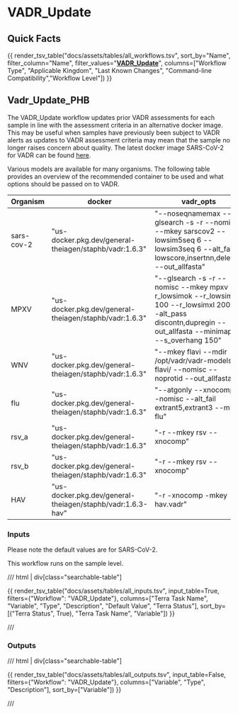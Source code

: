 # VADR_Update

## Quick Facts

{{ render_tsv_table("docs/assets/tables/all_workflows.tsv", sort_by="Name", filter_column="Name", filter_values="[**VADR_Update**](../workflows/genomic_characterization/vadr_update.md)", columns=["Workflow Type", "Applicable Kingdom", "Last Known Changes", "Command-line Compatibility","Workflow Level"]) }}

## Vadr_Update_PHB

The VADR_Update workflow updates prior VADR assessments for each sample in line with the assessment criteria in an alternative docker image. This may be useful when samples have previously been subject to VADR alerts as updates to VADR assessment criteria may mean that the sample no longer raises concern about quality. The latest docker image SARS-CoV-2 for VADR can be found [here](https://theiagen.notion.site/Docker-Image-and-Reference-Materials-for-SARS-CoV-2-Genomic-Characterization-98328c61f5cb4f77975f512b55d09108).

Various models are available for many organisms. The following table provides an overview of the recommended container to be used and what options should be passed on to VADR.

| **Organism** | **docker** | **vadr_opts** | max_length |
| --- | --- | --- | --- |
| sars-cov-2 | "us-docker.pkg.dev/general-theiagen/staphb/vadr:1.6.3" | "--noseqnamemax --glsearch -s -r --nomisc --mkey sarscov2 --lowsim5seq 6 --lowsim3seq 6 --alt_fail lowscore,insertnn,deletinn --out_allfasta" | 30000 |
| MPXV | "us-docker.pkg.dev/general-theiagen/staphb/vadr:1.6.3" | "--glsearch -s -r --nomisc --mkey mpxv --r_lowsimok --r_lowsimxd 100 --r_lowsimxl 2000 --alt_pass discontn,dupregin --out_allfasta --minimap2 --s_overhang 150" | 210000 |
| WNV | "us-docker.pkg.dev/general-theiagen/staphb/vadr:1.6.3" | "--mkey flavi --mdir /opt/vadr/vadr-models-flavi/ --nomisc --noprotid --out_allfasta" | 11000 |
| flu | "us-docker.pkg.dev/general-theiagen/staphb/vadr:1.6.3" | "--atgonly --xnocomp --nomisc --alt_fail extrant5,extrant3 --mkey flu" | 13500 |
| rsv_a | "us-docker.pkg.dev/general-theiagen/staphb/vadr:1.6.3" | "-r --mkey rsv --xnocomp" | 15500 |
| rsv_b | "us-docker.pkg.dev/general-theiagen/staphb/vadr:1.6.3" | "-r --mkey rsv --xnocomp" | 15500 |
| HAV | "us-docker.pkg.dev/general-theiagen/staphb/vadr:1.6.3-hav" | "-r -xnocomp -mkey hav.vadr" | 10500 |

### Inputs

Please note the default values are for SARS-CoV-2.

This workflow runs on the sample level.

/// html | div[class="searchable-table"]

{{ render_tsv_table("docs/assets/tables/all_inputs.tsv", input_table=True, filters={"Workflow": "VADR_Update"}, columns=["Terra Task Name", "Variable", "Type", "Description", "Default Value", "Terra Status"], sort_by=[("Terra Status", True), "Terra Task Name", "Variable"]) }}

///

### Outputs

/// html | div[class="searchable-table"]

{{ render_tsv_table("docs/assets/tables/all_outputs.tsv", input_table=False, filters={"Workflow": "VADR_Update"}, columns=["Variable", "Type", "Description"], sort_by=["Variable"]) }}

///

